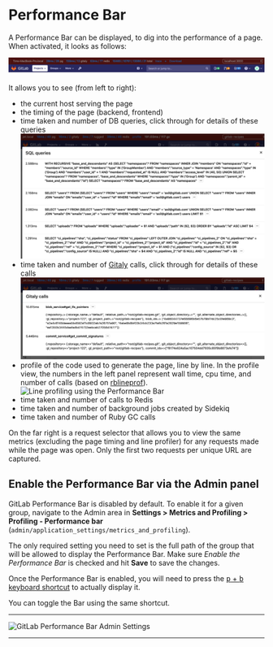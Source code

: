 # Performance Bar

A Performance Bar can be displayed, to dig into the performance of a page. When
activated, it looks as follows:

![Performance Bar](img/performance_bar.png)

It allows you to see (from left to right):

- the current host serving the page
- the timing of the page (backend, frontend)
- time taken and number of DB queries, click through for details of these queries
  ![SQL profiling using the Performance Bar](img/performance_bar_sql_queries.png)
- time taken and number of [Gitaly] calls, click through for details of these calls
  ![Gitaly profiling using the Performance Bar](img/performance_bar_gitaly_calls.png)
- profile of the code used to generate the page, line by line. In the profile view, the numbers in the left panel represent wall time, cpu time, and number of calls (based on [rblineprof](https://github.com/tmm1/rblineprof)).
  ![Line profiling using the Performance Bar](img/performance_bar_line_profiling.png)
- time taken and number of calls to Redis
- time taken and number of background jobs created by Sidekiq
- time taken and number of Ruby GC calls

On the far right is a request selector that allows you to view the same metrics
(excluding the page timing and line profiler) for any requests made while the
page was open. Only the first two requests per unique URL are captured.

## Enable the Performance Bar via the Admin panel

GitLab Performance Bar is disabled by default. To enable it for a given group,
navigate to the Admin area in **Settings > Metrics and Profiling > Profiling - Performance bar**
(`admin/application_settings/metrics_and_profiling`).

The only required setting you need to set is the full path of the group that
will be allowed to display the Performance Bar.
Make sure _Enable the Performance Bar_ is checked and hit
**Save** to save the changes.

Once the Performance Bar is enabled, you will need to press the [<kbd>p</kbd> +
<kbd>b</kbd> keyboard shortcut](../../../workflow/shortcuts.md) to actually
display it.

You can toggle the Bar using the same shortcut.

---

![GitLab Performance Bar Admin Settings](img/performance_bar_configuration_settings.png)

---

[Gitaly]: ../../gitaly/index.md
